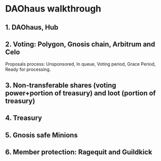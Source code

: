 # DAOhaus walkthrough
## 1. DAOhaus, Hub 
## 2. Voting: Polygon, Gnosis chain, Arbitrum and Celo
Proposals process: Unsponsored, In queue, Voting period, Grace Period, Ready for processing.
## 3. Non-transferable shares (voting power+portion of treasury) and loot (portion of treasury)
## 4. Treasury
## 5. Gnosis safe Minions
## 6. Member protection: Ragequit and Guildkick
